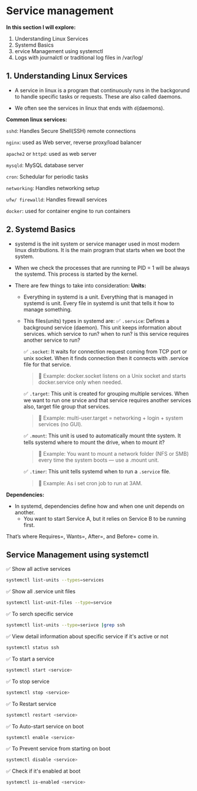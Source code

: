 # Service management

**In this section I will explore:**
1. Understanding Linux Services
2. Systemd Basics
3. ervice Management using systemctl
4. Logs with journalctl or traditional log files in /var/log/


## 1. Understanding Linux Services

* A service in linux is a program that continuously runs in the backgorund to handle specific tasks or requests. These are also called daemons.

* We often see the services in linux that ends with `d`(daemons).

**Common linux services:**

`sshd`: Handles Secure Shell(SSH) remote connections

`nginx`: used as Web server, reverse proxy/load balancer

`apache2` or `httpd`: used as web server

`mysqld`: MySQL database server

`cron`: Schedular for periodic tasks

`networking`: Handles networking setup

`ufw/ firewalld`: Handles firewall services

`docker`: used for container engine to run containers


## 2. Systemd Basics

* systemd is the init system or service manager used in most modern linux distributions. It is the main program that starts when we boot the system.

* When we check the processes that are running te PID = 1 will be always the systemd. This process is started by the kernel.

* There are few things to take into consideration:
 **Units:**
   * Everything in systemd is a unit. Everything that is managed in systemd is unit. Every file in systemd is unit that tells it how to manage something.
  
   * This files(units) types in systemd are:
     ✅ `.service`: Defines a background service (daemon). This unit keeps information about services. which service to run? when to run? is this service requires another service to run?

     ✅ `.socket`: It waits for connection request coming from TCP port or unix socket. When it finds connection then it connects with .service file for that service. 
     > 🧠 Example: docker.socket listens on a Unix socket and starts docker.service only when needed.
     
     ✅ `.target`:  This unit is created for grouping multiple services. When we want to run one srvice and that service requires another services also, target file group that services.
     > 🧠 Example: multi-user.target = networking + login + system services (no GUI).
     
     ✅ `.mount`: This unit is used to automatically mount thte system. It tells systemd where to mount the drive, when to mount it?
     > 🧠 Example: You want to mount a network folder (NFS or SMB) every time the system boots — use a .mount unit.
     
     ✅ `.timer`: This unit tells systemd when to run a `.service` file.
     > 🧠 Example: As i set cron job to run at 3AM.
     
**Dependencies:**
 * In systemd, dependencies define how and when one unit depends on another.
     * You want to start Service A, but it relies on Service B to be running first.
       
  That’s where Requires=, Wants=, After=, and Before= come in.


## Service Management using systemctl

✅ Show all active services

```bash
systemctl list-units --types=services
```

✅ Show all .service unit files

```bash
systemctl list-unit-files --type=service
```
✅ To serch specific service

```bash
systemctl list-units --type=serivce |grep ssh
```

✅ View detail information about specific service if it's active or not

```bash
systemctl status ssh
```

✅ To start a service

```bash
systemctl start <service>
```

✅ To stop service

```bash
systemctl stop <service>
```

✅ To Restart service

```bash
systemctl restart <service>
```

✅ To Auto-start service on boot

```bash
systemctl enable <service>
```

✅ To Prevent service from starting on boot

```bash
systemctl disable <service>
```

✅ Check if it's enabled at boot

```bash
systemctl is-enabled <service>
```
